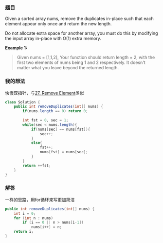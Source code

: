 ﻿### 题目
Given a sorted array nums, remove the duplicates in-place such that each element appear only once and return the new length.

Do not allocate extra space for another array, you must do this by modifying the input array in-place with O(1) extra memory.

**Example 1:**
>Given nums = [1,1,2],
Your function should return length = 2, with the first two elements of nums being 1 and 2 respectively.
It doesn't matter what you leave beyond the returned length.

### 我的想法
快慢双指针，与[27. Remove Element](https://blog.csdn.net/brynjiang/article/details/89081146)类似
```java
class Solution {
    public int removeDuplicates(int[] nums) {
        if(nums.length == 0) return 0;
        
        int fst = 0, sec = 1;
        while(sec < nums.length){
            if(nums[sec] == nums[fst]){
                sec++;
            }
            else{
                fst++;
                nums[fst] = nums[sec];
            }
        }
        return ++fst;
    }
}
```
### 解答
一样的思路，用for循环来写更加简洁
```java
public int removeDuplicates(int[] nums) {
    int i = 0;
    for (int n : nums)
        if (i == 0 || n > nums[i-1])
            nums[i++] = n;
    return i;
}
```
